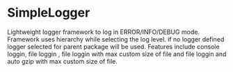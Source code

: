 # SimpleLogger
Lightweight logger framework to log in ERROR/INFO/DEBUG mode. Framework uses hierarchy while selecting the log level. if no logger defined logger selected for parent package will be used. 
Features include console loggin, file loggin , file loggin with max custom size of file and file loggin and auto gzip with max custom size of file.

